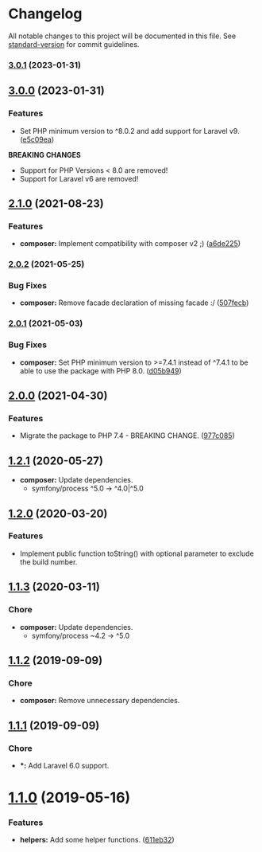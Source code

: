 # Changelog

All notable changes to this project will be documented in this file. See [standard-version](https://github.com/conventional-changelog/standard-version) for commit guidelines.

### [3.0.1](https://github.com/christian-graf/laravel-application-version/compare/v3.0.0...v3.0.1) (2023-01-31)

## [3.0.0](https://github.com/christian-graf/laravel-application-version/compare/v2.1.0...v3.0.0) (2023-01-31)

### Features

* Set PHP minimum version to ^8.0.2 and add support for Laravel v9. ([e5c09ea](https://github.com/christian-graf/laravel-application-version/commit/e5c09ea5f9590d9ff78bb8d9269a8bf702c8708e))

**BREAKING CHANGES**

* Support for PHP Versions < 8.0 are removed!
* Support for Laravel v6 are removed!

## [2.1.0](https://github.com/christian-graf/laravel-application-version/compare/v2.0.2...v2.1.0) (2021-08-23)

### Features

* **composer:** Implement compatibility with composer v2 ;) ([a6de225](https://github.com/christian-graf/laravel-application-version/commit/a6de2256a1f409777490d7c56e9b7d805c5bdcc3))

### [2.0.2](https://github.com/christian-graf/laravel-application-version/compare/v2.0.1...v2.0.2) (2021-05-25)

### Bug Fixes

* **composer:** Remove facade declaration of missing facade :/ ([507fecb](https://github.com/christian-graf/laravel-application-version/commit/507fecbf9bbd10cf23edaa0ef2c4a6f26fa37917))

### [2.0.1](https://github.com/christian-graf/laravel-application-version/compare/v2.0.0...v2.0.1) (2021-05-03)

### Bug Fixes

* **composer:** Set PHP minimum version to >=7.4.1 instead of ^7.4.1 to be able to use the package with PHP 8.0. ([d05b949](https://github.com/christian-graf/laravel-application-version/commit/d05b949a6c6110fcacc3b16345bf9f25bf8db5c6))

## [2.0.0](https://github.com/christian-graf/laravel-application-version/compare/v1.2.1...v2.0.0) (2021-04-30)

### Features

* Migrate the package to PHP 7.4 - BREAKING CHANGE. ([977c085](https://github.com/christian-graf/laravel-application-version/commit/977c085c428ae320c7738ff375747bad7bd73b98))

## [1.2.1](https://github.com/christian-graf/laravel-application-version/compare/v1.2.0...v1.2.1) (2020-05-27)

* **composer:** Update dependencies.
    * symfony/process ^5.0 -> ^4.0|^5.0

## [1.2.0](https://github.com/christian-graf/laravel-application-version/compare/v1.1.3...v1.2.0) (2020-03-20)

### Features

* Implement public function toString() with optional parameter to exclude the build number.


## [1.1.3](https://github.com/christian-graf/laravel-application-version/compare/v1.1.2...v1.1.3) (2020-03-11)

### Chore

* **composer:** Update dependencies.
    * symfony/process ~4.2 -> ^5.0

## [1.1.2](https://github.com/christian-graf/laravel-application-version/compare/v1.1.1...v1.1.2) (2019-09-09)

### Chore

* **composer:** Remove unnecessary dependencies.

## [1.1.1](https://github.com/christian-graf/laravel-application-version/compare/v1.1.0...v1.1.1) (2019-09-09)

### Chore

* **\*:** Add Laravel 6.0 support.


# [1.1.0](https://github.com/christian-graf/laravel-application-version/compare/v1.0.0...v1.1.0) (2019-05-16)


### Features

* **helpers:** Add some helper functions. ([611eb32](https://github.com/christian-graf/laravel-application-version/commit/611eb32))
